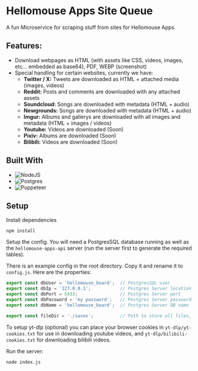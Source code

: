 # Hellomouse Apps Site Queue

A fun Microservice for scraping stuff from sites for Hellomouse Apps

## Features:
- Download webpages as HTML (with assets like CSS, videos, images, etc... embedded as base64), PDF, WEBP (screenshot)
- Special handling for certain websites, currently we have:
   - **Twitter / X:** Tweets are downloaded as HTML + attached media (images, videos)
   - **Reddit:** Posts and comments are downloaded with any attached assets
   - **Soundcloud:** Songs are downloaded with metadata (HTML + audio)
   - **Newgrounds:** Songs are downloaded with metadata (HTML + audio)
   - **Imgur:** Albums and gallerys are downloaded with all images and metadata (HTML + images / videos)
   - **Youtube:** Videos are downloaded (Soon)
   - **Pixiv:** Albums are downloaded (Soon)
   - **Bilibili:** Videos are downloaded (Soon)

## Built With
* ![NodeJS](https://img.shields.io/badge/node.js-6DA55F?style=for-the-badge&logo=node.js&logoColor=white)
* ![Postgres](https://img.shields.io/badge/postgres-%23316192.svg?style=for-the-badge&logo=postgresql&logoColor=white)
* ![Puppeteer](https://img.shields.io/badge/Puppeteer-%01d8a2.svg?style=for-the-badge&logo=GoogleChrome&logoColor=white)

## Setup

Install dependencies
```
npm install
```

Setup the config. You will need a PostgresSQL database running as well as the `hellomouse-apps-api` server (run the server first to generate the required tables).

There is an example config in the root directory. Copy it and rename it to `config.js`. Here are the properties:

```js
export const dbUser = 'hellomouse_board';  // PostgresSQL user
export const dbIp = '127.0.0.1';           // Postgres Server location
export const dbPort = 5433;                // Postgres Server port 
export const dbPassword = 'my password';   // Postgres Server password
export const dbName = 'hellomouse_board';  // Postgres Server DB name

export const fileDir = './saves';          // Path to store all files, in general, web files are stored under this path/site_downloads/file.ext
```

To setup yt-dlp (optional) you can place your browser cookies in `yt-dlp/yt-cookies.txt` for use in downloading youtube videos, and 
`yt-dlp/bilibili-cookies.txt` for downloading bilibili videos.


Run the server:
```
node index.js
```
